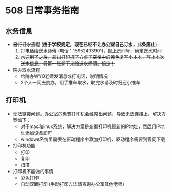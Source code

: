 # 508 日常事务指南

## 水务信息

* ~~自行订水流程~~ (**由于学校规定，现在已经不让办公室自己订水，此条废止**)
  1. ~~打电话给送水师傅 (电话：15952403901)，报上房间号，确定送水时间~~
  2. ~~水送到了之后，拿出打印机下方桌子空格中的黄色复写小本本，写上本次送水信息，将第一张撕下来给送水师傅。搞定！~~
* 院办取水流程
  * 给院办WYQ老师发消息或打电话，说明情况
  * 2个人一同去院办，用手推车取水，取完水请及时归还小推车 

## 打印机

* 无法链接问题。办公室的惠普打印机会经常出问题，导致无法连接上，解决方案如下：
  * 对于mac和linux系统，解决方案是查看打印机最新的IP地址，然后用IP地址添加设备即可
  * windows系统里需要在驱动程序中添加打印机，驱动程序需要到官网下载
* 打印机功能
  * 打印
  * 复印
  * 扫描
* 打印机不能做的事情
  * 彩色打印
  * 自动双面打印 (手动打印方法请咨询办公室其他老师)  
